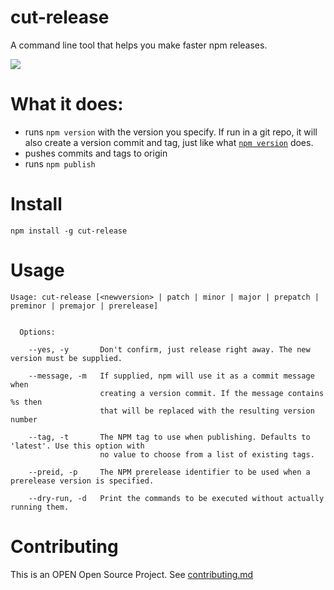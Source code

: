 # cut-release

A command line tool that helps you make faster npm releases.

![](https://raw.githubusercontent.com/bjoerge/cut-release/master/demo.gif)

# What it does:

  * runs `npm version` with the version you specify. If run in a git repo, it will also create a version commit and tag, just like what [`npm version`](https://docs.npmjs.com/cli/version) does.
  * pushes commits and tags to origin
  * runs `npm publish`

# Install

    npm install -g cut-release

# Usage 

```
Usage: cut-release [<newversion> | patch | minor | major | prepatch | preminor | premajor | prerelease]


  Options:

    --yes, -y       Don't confirm, just release right away. The new version must be supplied.

    --message, -m   If supplied, npm will use it as a commit message when
                    creating a version commit. If the message contains %s then
                    that will be replaced with the resulting version number

    --tag, -t       The NPM tag to use when publishing. Defaults to 'latest'. Use this option with
                    no value to choose from a list of existing tags.

    --preid, -p     The NPM prerelease identifier to be used when a prerelease version is specified.

    --dry-run, -d   Print the commands to be executed without actually running them.
```

# Contributing
This is an OPEN Open Source Project. See [contributing.md](https://github.com/bjoerge/cut-release/blob/master/contributing.md)
